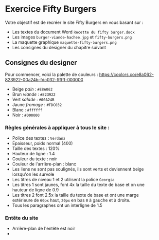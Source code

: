 # Exercice Fifty Burgers

Votre objectif est de recréer le site Fifty Burgers 
en vous basant sur :

* Les textes du document Word `Recette du fifty burger.docx`
* Les images `burger-viande-hachee.jpg` et `fifty-burgers.png`
* La maquette graphique `maquette-fifty-burgers.png`
* Les consignes du designer du chapitre suivant

## Consignes du designer

Pour commencer, voici la palette de couleurs :
https://coolors.co/e8a062-823922-00a24b-fdc032-ffffff-000000

* Beige _pain_ : `#E8A062`
* Brun _viande_ : `#823922`
* Vert _salade_ : `#00A24B`
* Jaune _fromage_ : `#FDC032`
* Blanc : `#ffffff`
* Noir : `#000000`

### Règles générales à appliquer à tous le site :

* Police des textes : `Verdana`
* Épaisseur, poids normal (400)
* Taille des textes : 120%
* Hauteur de ligne : 1.4
* Couleur du texte : noir
* Couleur de l'arrière-plan : blanc
* Les liens ne sont pas soulignés,
  ils sont verts et deviennent beige lorsqu'on les survole
* Les titres de niveau 1 et 2 utilisent la police `Georgia`
* Les titres 1 sont jaunes, font 4x la taille du texte de base
  et on une hauteur de ligne de 0.9
* Les titres 2 font 2.5x la taille du texte de base
  et ont une marge extérieure de `60px` haut,
  `20px` en bas
  `0` à gauche et à droite. 
* Tous les paragraphes ont un interligne de 1.5

### Entête du site

* Arrière-plan de l'entête est noir
* 





